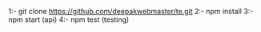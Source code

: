 1:- git clone https://github.com/deepakwebmaster/te.git
2:- npm install
3:- npm start (api)
4:- npm test (testing)
